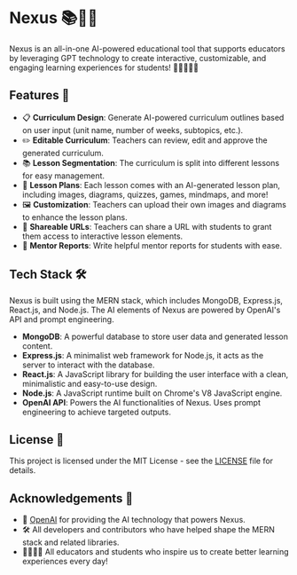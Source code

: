 # Nexus 📚🧠🚀

Nexus is an all-in-one AI-powered educational tool that supports educators by leveraging GPT technology to create interactive, customizable, and engaging learning experiences for students! 🌟👩‍🏫👨‍🏫

## Features 🎉

- 📋 **Curriculum Design**: Generate AI-powered curriculum outlines based on user input (unit name, number of weeks, subtopics, etc.).
- ✏️ **Editable Curriculum**: Teachers can review, edit and approve the generated curriculum.
- 📚 **Lesson Segmentation**: The curriculum is split into different lessons for easy management.
- 🎯 **Lesson Plans**: Each lesson comes with an AI-generated lesson plan, including images, diagrams, quizzes, games, mindmaps, and more!
- 🖼️ **Customization**: Teachers can upload their own images and diagrams to enhance the lesson plans.
- 🔗 **Shareable URLs**: Teachers can share a URL with students to grant them access to interactive lesson elements.
- 📝 **Mentor Reports**: Write helpful mentor reports for students with ease.

## Tech Stack 🛠️
Nexus is built using the MERN stack, which includes MongoDB, Express.js, React.js, and Node.js. The AI elements of Nexus are powered by OpenAI's API and prompt engineering. 

- **MongoDB**: A powerful database to store user data and generated lesson content.
- **Express.js**: A minimalist web framework for Node.js, it acts as the server to interact with the database.
- **React.js**: A JavaScript library for building the user interface with a clean, minimalistic and easy-to-use design.
- **Node.js**: A JavaScript runtime built on Chrome's V8 JavaScript engine.
- **OpenAI API**: Powers the AI functionalities of Nexus. Uses prompt engineering to achieve targeted outputs.

## License 📄

This project is licensed under the MIT License - see the [LICENSE](LICENSE.md) file for details.

## Acknowledgements 🙌

- 🧠 [OpenAI](https://www.openai.com/) for providing the AI technology that powers Nexus.
- 🛠️ All developers and contributors who have helped shape the MERN stack and related libraries.
- 👩‍🏫👨‍🏫 All educators and students who inspire us to create better learning experiences every day!
